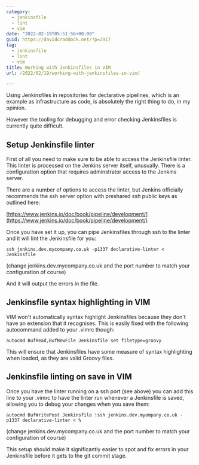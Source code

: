 ```yaml
---
category:
  - jenkinsfile
  - lint
  - vim
date: "2022-02-19T05:51:56+00:00"
guid: https://davidcraddock.net/?p=2917
tag:
  - jenkinsfile
  - lint
  - vim
title: Working with Jenkinsfiles in VIM
url: /2022/02/19/working-with-jenkinsfiles-in-vim/

---
```

Using Jenkinsfiles in repositories for declarative pipelines, which is an example as infrastructure as code, is absolutely the right thing to do, in my opinion.

However the tooling for debugging and error checking Jenkinsfiles is currently quite difficult.

## Setup Jenkinsfile linter

First of all you need to make sure to be able to access the Jenkinsfile linter. This linter is processed on the Jenkins server itself, unusually. There is a configuration option that requires adminstrator access to the Jenkins server.

There are a number of options to access the linter, but Jenkins officially recommends the ssh server option with preshared ssh public keys as outlined here:

[https://www.jenkins.io/doc/book/pipeline/development/](https://www.jenkins.io/doc/book/pipeline/development/)

Once you have set it up, you can pipe Jenkinsfiles through ssh to the linter and it will lint the Jenkinsfile for you:

`ssh jenkins.dev.mycompany.co.uk -p1337 declarative-linter < Jenkinsfile`

(change jenkins.dev.mycompany.co.uk and the port number to match your configuration of course)

And it will output the errors in the file.

## Jenkinsfile syntax highlighting in VIM

VIM won't automatically syntax highlight Jenkinsfiles because they don't have an extension that it recognises. This is easily fixed with the following autocommand added to your .vimrc though:

`autocmd BufRead,BufNewFile Jenkinsfile set filetype=groovy`

This will ensure that Jenkinsfiles have some measure of syntax highlighting when loaded, as they are valid Groovy files.

## Jenkinsfile linting on save in VIM

Once you have the linter running on a ssh port (see above) you can add this line to your .vimrc to have the linter run whenever a Jenkinsfile is saved, allowing you to debug your changes when you save them:

`autocmd BufWritePost Jenkinsfile !ssh jenkins.dev.myompany.co.uk -p1337 declarative-linter < %`

(change jenkins.dev.mycompany.co.uk and the port number to match your configuration of course)

This setup should make it significantly easier to spot and fix errors in your Jenkinsfile before it gets to the git commit stage.
